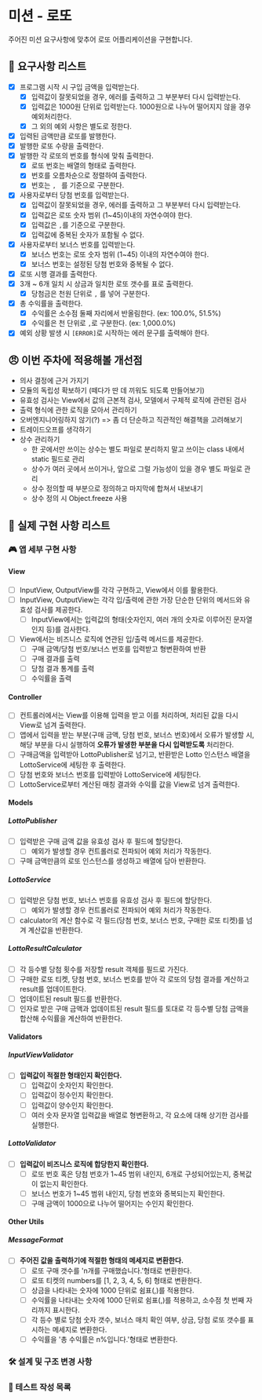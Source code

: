 # 미션 - 로또

주어진 미션 요구사항에 맞추어 로또 어플리케이션을 구현합니다.

## 🤔 요구사항 리스트

- [x] 프로그램 시작 시 구입 금액을 입력받는다.
  - [x] 입력값이 잘못되었을 경우, 에러를 출력하고 그 부분부터 다시 입력받는다.
  - [x] 입력값은 1000원 단위로 입력받는다. 1000원으로 나누어 떨어지지 않을 경우 예외처리한다.
  - [x] 그 외의 예외 사항은 별도로 정한다.
- [x] 입력된 금액만큼 로또를 발행한다.
- [x] 발행한 로또 수량을 출력한다.
- [x] 발행한 각 로또의 번호를 형식에 맞춰 출력한다.
  - [x] 로또 번호는 배열의 형태로 출력한다.
  - [x] 번호를 오름차순으로 정렬하여 출력한다.
  - [x] 번호는 `, ` 를 기준으로 구분한다.
- [x] 사용자로부터 당첨 번호를 입력받는다.
  - [x] 입력값이 잘못되었을 경우, 에러를 출력하고 그 부분부터 다시 입력받는다.
  - [x] 입력값은 로또 숫자 범위 (1~45)이내의 자연수여야 한다.
  - [x] 입력값은 `,`를 기준으로 구분한다.
  - [x] 입력값에 중복된 숫자가 포함될 수 없다.
- [x] 사용자로부터 보너스 번호를 입력받는다.
  - [x] 보너스 번호는 로또 숫자 범위 (1~45) 이내의 자연수여야 한다.
  - [x] 보너스 번호는 설정된 당첨 번호와 중복될 수 없다.
- [x] 로또 시행 결과를 출력한다.
- [x] 3개 ~ 6개 일치 시 상금과 일치한 로또 갯수를 표로 출력한다.
  - [x] 당첨금은 천원 단위로 `,` 를 넣어 구분한다.
- [x] 총 수익률을 출력한다.
  - [x] 수익률은 소수점 둘째 자리에서 반올림한다. (ex: 100.0%, 51.5%)
  - [x] 수익률은 천 단위로 `,`로 구분한다. (ex: 1,000.0%)
- [x] 예외 상황 발생 시 `[ERROR]`로 시작하는 에러 문구를 출력해야 한다.

## 😠 이번 주차에 적용해볼 개선점

- 의사 결정에 근거 가지기
- 모듈의 독립성 확보하기 (떼다가 딴 데 끼워도 되도록 만들어보기)
- 유효성 검사는 View에서 값의 근본적 검사, 모델에서 구체적 로직에 관련된 검사
- 출력 형식에 관한 로직을 모아서 관리하기
- 오버엔지니어링하지 않기(?) => 좀 더 단순하고 직관적인 해결책을 고려해보기
- 트레이드오프를 생각하기
- 상수 관리하기
  - 한 곳에서만 쓰이는 상수는 별도 파일로 분리하지 말고 쓰이는 class 내에서 static 필드로 관리
  - 상수가 여러 곳에서 쓰이거나, 앞으로 그럴 가능성이 있을 경우 별도 파일로 관리
  - 상수 정의할 때 부분으로 정의하고 마지막에 합쳐서 내보내기
  - 상수 정의 시 Object.freeze 사용

## 🧐 실제 구현 사항 리스트

### 🎮 앱 세부 구현 사항

#### View

- [ ] InputView, OutputView를 각각 구현하고, View에서 이를 활용한다.
- [ ] InputView, OutputView는 각각 입/출력에 관한 가장 단순한 단위의 메서드와 유효성 검사를 제공한다.
  - [ ] InputView에서는 입력값의 형태(숫자인지, 여러 개의 숫자로 이루어진 문자열인지 등)를 검사한다.
- [ ] View에서는 비즈니스 로직에 연관된 입/출력 메서드를 제공한다.
  - [ ] 구매 금액/당첨 번호/보너스 번호를 입력받고 형변환하여 반환
  - [ ] 구매 결과를 출력
  - [ ] 당첨 결과 통계를 출력
  - [ ] 수익률을 출력

#### Controller

- [ ] 컨트롤러에서는 View를 이용해 입력을 받고 이를 처리하며, 처리된 값을 다시 View로 넘겨 출력한다.
- [ ] 앱에서 입력을 받는 부분(구매 금액, 당첨 번호, 보너스 번호)에서 오류가 발생할 시, 해당 부분을 다시 실행하여 **오류가 발생한 부분을 다시 입력받도록** 처리한다.
- [ ] 구매금액을 입력받아 LottoPublisher로 넘기고, 반환받은 Lotto 인스턴스 배열을 LottoService에 세팅한 후 출력한다.
- [ ] 당첨 번호와 보너스 번호를 입력받아 LottoService에 세팅한다.
- [ ] LottoService로부터 계산된 매칭 결과와 수익률 값을 View로 넘겨 출력한다.

#### Models

##### LottoPublisher

- [ ] 입력받은 구매 금액 값을 유효성 검사 후 필드에 할당한다.
  - [ ] 예외가 발생할 경우 컨트롤러로 전파되어 예외 처리가 작동한다.
- [ ] 구매 금액만큼의 로또 인스턴스를 생성하고 배열에 담아 반환한다.

##### LottoService

- [ ] 입력받은 당첨 번호, 보너스 번호를 유효성 검사 후 필드에 할당한다.
  - [ ] 예외가 발생할 경우 컨트롤러로 전파되어 예외 처리가 작동한다.
- [ ] calculator의 계산 함수로 각 필드(당첨 번호, 보너스 번호, 구매한 로또 티켓)를 넘겨 계산값을 반환한다.

##### LottoResultCalculator

- [ ] 각 등수별 당첨 횟수를 저장할 result 객체를 필드로 가진다.
- [ ] 구매한 로또 티켓, 당첨 번호, 보너스 번호를 받아 각 로또의 당첨 결과를 계산하고 result를 업데이트한다.
- [ ] 업데이트된 result 필드를 반환한다.
- [ ] 인자로 받은 구매 금액과 업데이트된 result 필드를 토대로 각 등수별 당첨 금액을 합산해 수익률을 계산하여 반환한다.

#### Validators

##### InputViewValidator

- [ ] **입력값이 적절한 형태인지 확인한다.**
  - [ ] 입력값이 숫자인지 확인한다.
  - [ ] 입력값이 정수인지 확인한다.
  - [ ] 입력값이 양수인지 확인한다.
  - [ ] 여러 숫자 문자열 입력값을 배열로 형변환하고, 각 요소에 대해 상기한 검사를 실행한다.

##### LottoValidator

- [ ] **입력값이 비즈니스 로직에 합당한지 확인한다.**
  - [ ] 로또 번호 혹은 당첨 번호가 1~45 범위 내인지, 6개로 구성되어있는지, 중복값이 없는지 확인한다.
  - [ ] 보너스 번호가 1~45 범위 내인지, 당첨 번호와 중복되는지 확인한다.
  - [ ] 구매 금액이 1000으로 나누어 떨어지는 수인지 확인한다.

#### Other Utils

##### MessageFormat

- [ ] **주어진 값을 출력하기에 적절한 형태의 메세지로 변환한다.**
  - [ ] 로또 구매 갯수를 'n개를 구매했습니다.'형태로 변환한다.
  - [ ] 로또 티켓의 numbers를 [1, 2, 3, 4, 5, 6] 형태로 변환한다.
  - [ ] 상금을 나타내는 숫자에 1000 단위로 쉼표(,)를 적용한다.
  - [ ] 수익률을 나타내는 숫자에 1000 단위로 쉼표(,)를 적용하고, 소수점 첫 번째 자리까지 표시한다.
  - [ ] 각 등수 별로 당첨 숫자 갯수, 보너스 매치 확인 여부, 상금, 당첨 로또 갯수를 표시하는 메세지로 변환한다.
  - [ ] 수익률을 '총 수익률은 n%입니다.'형태로 변환한다.

### 🛠 설계 및 구조 변경 사항

### 📝 테스트 작성 목록
